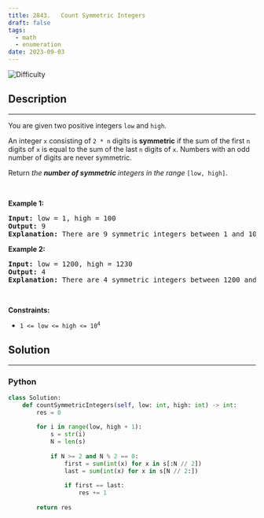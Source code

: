```yaml
---
title: 2843.   Count Symmetric Integers
draft: false
tags: 
  - math
  - enumeration
date: 2023-09-03
---
```


![Difficulty](https://img.shields.io/badge/Difficulty-Easy-blue.svg)

## Description

---
<p>You are given two positive integers <code>low</code> and <code>high</code>.</p>

<p>An integer <code>x</code> consisting of <code>2 * n</code> digits is <strong>symmetric</strong> if the sum of the first <code>n</code> digits of <code>x</code> is equal to the sum of the last <code>n</code> digits of <code>x</code>. Numbers with an odd number of digits are never symmetric.</p>

<p>Return <em>the <strong>number of symmetric</strong> integers in the range</em> <code>[low, high]</code>.</p>

<p>&nbsp;</p>
<p><strong class="example">Example 1:</strong></p>

<pre>
<strong>Input:</strong> low = 1, high = 100
<strong>Output:</strong> 9
<strong>Explanation:</strong> There are 9 symmetric integers between 1 and 100: 11, 22, 33, 44, 55, 66, 77, 88, and 99.
</pre>

<p><strong class="example">Example 2:</strong></p>

<pre>
<strong>Input:</strong> low = 1200, high = 1230
<strong>Output:</strong> 4
<strong>Explanation:</strong> There are 4 symmetric integers between 1200 and 1230: 1203, 1212, 1221, and 1230.
</pre>

<p>&nbsp;</p>
<p><strong>Constraints:</strong></p>

<ul>
	<li><code>1 &lt;= low &lt;= high &lt;= 10<sup>4</sup></code></li>
</ul>


## Solution

---
### Python
``` py title='count-symmetric-integers'
class Solution:
    def countSymmetricIntegers(self, low: int, high: int) -> int:
        res = 0
        
        for i in range(low, high + 1):
            s = str(i)
            N = len(s)
            
            if N >= 2 and N % 2 == 0:
                first = sum(int(x) for x in s[:N // 2])
                last = sum(int(x) for x in s[N // 2:])
                
                if first == last:
                    res += 1
        
        return res

```

